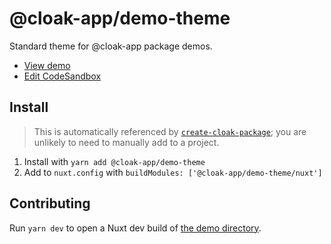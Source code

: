 # @cloak-app/demo-theme

Standard theme for @cloak-app package demos.

- [View demo](https://cloak-demo-theme.netlify.app/)
- [Edit CodeSandbox](https://githubbox.com/BKWLD/cloak-demo-theme)

## Install

> This is automatically referenced by [`create-cloak-package`](https://github.com/BKWLD/create-cloak-package); you are unlikely to need to manually add to a project.

1. Install with `yarn add @cloak-app/demo-theme`
2. Add to `nuxt.config` with `buildModules: ['@cloak-app/demo-theme/nuxt']`

## Contributing

Run `yarn dev` to open a Nuxt dev build of [the demo directory](./demo).
